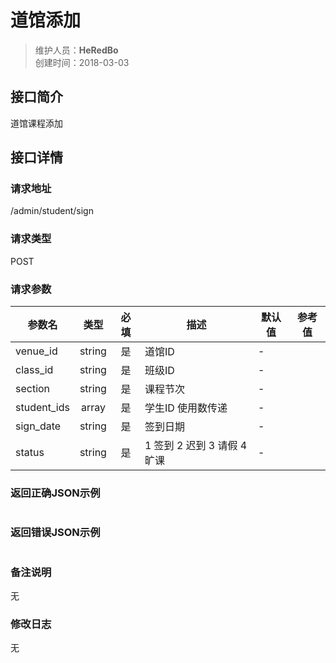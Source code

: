 # 道馆添加
>维护人员：**HeRedBo**  
>创建时间：2018-03-03

## 接口简介
道馆课程添加

## 接口详情

### 请求地址
/admin/student/sign

### 请求类型
POST

### 请求参数
| 参数名 | 类型 | 必填 | 描述 | 默认值 | 参考值 |
| --- | :---: | :---: | --- | --- | --- |
| venue_id  | string | 是 | 道馆ID | - |  |
| class_id  | string | 是 | 班级ID | - |  |
| section  | string | 是 | 课程节次 | - |  |
| student_ids  | array | 是 | 学生ID 使用数传递 | - |  |
| sign_date | string | 是 | 签到日期 | - |  |
| status  | string | 是 | 1 签到 2 迟到 3 请假 4 旷课 | - |  |

### 返回正确JSON示例
```javascript

```
### 返回错误JSON示例
```javascript

```

### 备注说明
无

### 修改日志
无

